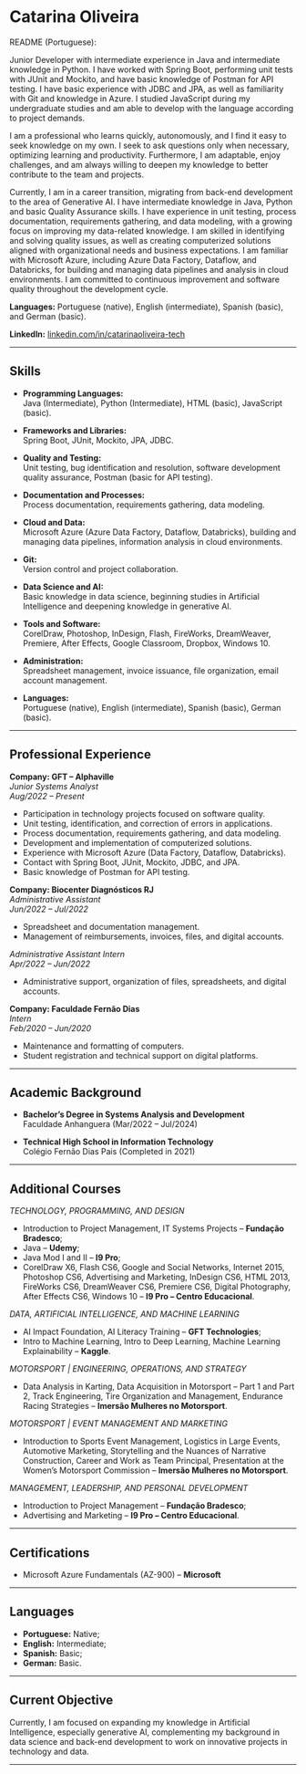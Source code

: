 # Catarina Oliveira

README (Portuguese): 

Junior Developer with intermediate experience in Java and intermediate knowledge in Python. I have worked with Spring Boot, performing unit tests with JUnit and Mockito, and have basic knowledge of Postman for API testing. I have basic experience with JDBC and JPA, as well as familiarity with Git and knowledge in Azure. I studied JavaScript during my undergraduate studies and am able to develop with the language according to project demands.

I am a professional who learns quickly, autonomously, and I find it easy to seek knowledge on my own. I seek to ask questions only when necessary, optimizing learning and productivity. Furthermore, I am adaptable, enjoy challenges, and am always willing to deepen my knowledge to better contribute to the team and projects.

Currently, I am in a career transition, migrating from back-end development to the area of Generative AI. I have intermediate knowledge in Java, Python and basic Quality Assurance skills. I have experience in unit testing, process documentation, requirements gathering, and data modeling, with a growing focus on improving my data-related knowledge. I am skilled in identifying and solving quality issues, as well as creating computerized solutions aligned with organizational needs and business expectations. I am familiar with Microsoft Azure, including Azure Data Factory, Dataflow, and Databricks, for building and managing data pipelines and analysis in cloud environments. I am committed to continuous improvement and software quality throughout the development cycle.

**Languages:** Portuguese (native), English (intermediate), Spanish (basic), and German (basic).  

**LinkedIn:** [linkedin.com/in/catarinaoliveira-tech](https://www.linkedin.com/in/catarinaoliveira-tech)

---

## Skills

- **Programming Languages:**  
  Java (Intermediate), Python (Intermediate), HTML (basic), JavaScript (basic).

- **Frameworks and Libraries:**  
  Spring Boot, JUnit, Mockito, JPA, JDBC.

- **Quality and Testing:**  
  Unit testing, bug identification and resolution, software development quality assurance, Postman (basic for API testing).

- **Documentation and Processes:**  
  Process documentation, requirements gathering, data modeling.

- **Cloud and Data:**  
  Microsoft Azure (Azure Data Factory, Dataflow, Databricks), building and managing data pipelines, information analysis in cloud environments.

- **Git:**  
  Version control and project collaboration.

- **Data Science and AI:**  
  Basic knowledge in data science, beginning studies in Artificial Intelligence and deepening knowledge in generative AI.

- **Tools and Software:**  
  CorelDraw, Photoshop, InDesign, Flash, FireWorks, DreamWeaver, Premiere, After Effects, Google Classroom, Dropbox, Windows 10.

- **Administration:**  
  Spreadsheet management, invoice issuance, file organization, email account management.

- **Languages:**  
  Portuguese (native), English (intermediate), Spanish (basic), German (basic).

---

## Professional Experience

**Company: GFT – Alphaville**  
*Junior Systems Analyst*  
_Aug/2022 – Present_  
- Participation in technology projects focused on software quality.  
- Unit testing, identification, and correction of errors in applications.  
- Process documentation, requirements gathering, and data modeling.  
- Development and implementation of computerized solutions.  
- Experience with Microsoft Azure (Data Factory, Dataflow, Databricks).
- Contact with Spring Boot, JUnit, Mockito, JDBC, and JPA.
- Basic knowledge of Postman for API testing.

**Company: Biocenter Diagnósticos RJ**  
*Administrative Assistant*  
_Jun/2022 – Jul/2022_  
- Spreadsheet and documentation management.  
- Management of reimbursements, invoices, files, and digital accounts.

*Administrative Assistant Intern*  
_Apr/2022 – Jun/2022_  
- Administrative support, organization of files, spreadsheets, and digital accounts.

**Company: Faculdade Fernão Dias**  
*Intern*  
_Feb/2020 – Jun/2020_  
- Maintenance and formatting of computers.  
- Student registration and technical support on digital platforms.

---

## Academic Background

- **Bachelor’s Degree in Systems Analysis and Development**  
  Faculdade Anhanguera (Mar/2022 – Jul/2024)

- **Technical High School in Information Technology**  
  Colégio Fernão Dias Pais (Completed in 2021)

---

## Additional Courses
*TECHNOLOGY, PROGRAMMING, AND DESIGN*
- Introduction to Project Management, IT Systems Projects – **Fundação Bradesco**;  
- Java – **Udemy**; 
- Java Mod I and II – **I9 Pro**;  
- CorelDraw X6, Flash CS6, Google and Social Networks, Internet 2015, Photoshop CS6, Advertising and Marketing, InDesign CS6, HTML 2013, FireWorks CS6, DreamWeaver CS6, Premiere CS6, Digital Photography, After Effects CS6, Windows 10 – **I9 Pro – Centro Educacional**.

*DATA, ARTIFICIAL INTELLIGENCE, AND MACHINE LEARNING*
- AI Impact Foundation, AI Literacy Training – **GFT Technologies**;
- Intro to Machine Learning, Intro to Deep Learning, Machine Learning Explainability – **Kaggle**.

*MOTORSPORT | ENGINEERING, OPERATIONS, AND STRATEGY*
- Data Analysis in Karting, Data Acquisition in Motorsport – Part 1 and Part 2, Track Engineering, Tire Organization and Management, Endurance Racing Strategies – **Imersão Mulheres no Motorsport**.

*MOTORSPORT | EVENT MANAGEMENT AND MARKETING*
- Introduction to Sports Event Management, Logistics in Large Events, Automotive Marketing, Storytelling and the Nuances of Narrative Construction, Career and Work as Team Principal, Presentation at the Women’s Motorsport Commission – **Imersão Mulheres no Motorsport**.

*MANAGEMENT, LEADERSHIP, AND PERSONAL DEVELOPMENT*
- Introduction to Project Management – **Fundação Bradesco**;
- Advertising and Marketing – **I9 Pro – Centro Educacional**.

---

## Certifications

- Microsoft Azure Fundamentals (AZ-900) – **Microsoft**

---

## Languages

- **Portuguese:** Native;  
- **English:** Intermediate;  
- **Spanish:** Basic;
- **German:** Basic.

---

## Current Objective

Currently, I am focused on expanding my knowledge in Artificial Intelligence, especially generative AI, complementing my background in data science and back-end development to work on innovative projects in technology and data.

---
